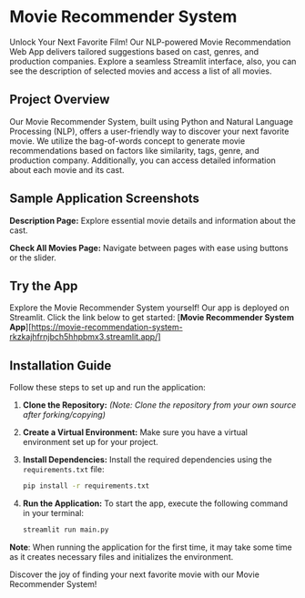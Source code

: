 # Movie Recommender System

Unlock Your Next Favorite Film! Our NLP-powered Movie Recommendation Web App delivers tailored suggestions based on cast, genres, and production companies. Explore a seamless Streamlit interface, also, you can see the description of selected movies and access a list of all movies.

## Project Overview

Our Movie Recommender System, built using Python and Natural Language Processing (NLP), offers a user-friendly way to discover your next favorite movie. We utilize the bag-of-words concept to generate movie recommendations based on factors like similarity, tags, genre, and production company. Additionally, you can access detailed information about each movie and its cast.

## Sample Application Screenshots




**Description Page:** Explore essential movie details and information about the cast.



**Check All Movies Page:** Navigate between pages with ease using buttons or the slider.




## Try the App

Explore the Movie Recommender System yourself! Our app is deployed on Streamlit. Click the link below to get started:
[**Movie Recommender System App**][https://movie-recommendation-system-rkzkajhfrnjbch5hhpbmx3.streamlit.app/]

## Installation Guide

Follow these steps to set up and run the application:

1.  **Clone the Repository:** 
    *(Note: Clone the repository from your own source after forking/copying)*

2.  **Create a Virtual Environment:** 
   Make sure you have a virtual environment set up for your project.

3. **Install Dependencies:**
   Install the required dependencies using the `requirements.txt` file:
   ```bash
   pip install -r requirements.txt
   ```

4. **Run the Application:**
   To start the app, execute the following command in your terminal:
   ```bash
   streamlit run main.py
   ```

**Note**: When running the application for the first time, it may take some time as it creates necessary files and initializes the environment.

Discover the joy of finding your next favorite movie with our Movie Recommender System!
